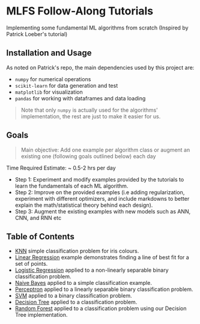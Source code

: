 # MLFS Follow-Along Tutorials

Implementing some fundamental ML algorithms from scratch (Inspired by Patrick Loeber's tutorial)

## Installation and Usage
As noted on Patrick's repo, the main dependencies used by this project are:
* `numpy` for numerical operations
* `scikit-learn` for data generation and test
* `matplotlib` for visualization
* `pandas` for working with dataframes and data loading

> Note that only `numpy` is actually used for the algorithms' implementation, the rest are just to make it easier for us.

## Goals
> Main objective: Add one example per algorithm class or augment an existing one (following goals outlined below) each day

Time Required Estimate: ~ 0.5-2 hrs per day

- Step 1: Experiment and modify examples provided by the tutorials to learn the fundamentals of each ML algorithm.
- Step 2: Improve on the provided examples (i.e adding regularization, experiment with different optimizers, and include markdowns to better explain the math/statistical theory behind each design).
- Step 3: Augment the existing examples with new models such as ANN, CNN, and RNN etc

## Table of Contents
- [KNN](/KNN/) simple classification problem for iris colours.
- [Linear Regression](/LinearRegression/) example demonstrates finding a line of best fit for a set of points.
- [Logistic Regression](/LogisticRegression/) applied to a non-linearly separable binary classification problem.
- [Naive Bayes](/NaiveBayes/) applied to a simple classification example.
- [Perceptron](/Perceptron/) applied to a linearly separable binary classification problem.
- [SVM](/SVM/) applied to a binary classification problem.
- [Decision Tree](/DecisionTree/) applied to a classification problem.
- [Random Forest](/RandomForest/) applied to a classification problem using our Decision Tree implementation.
